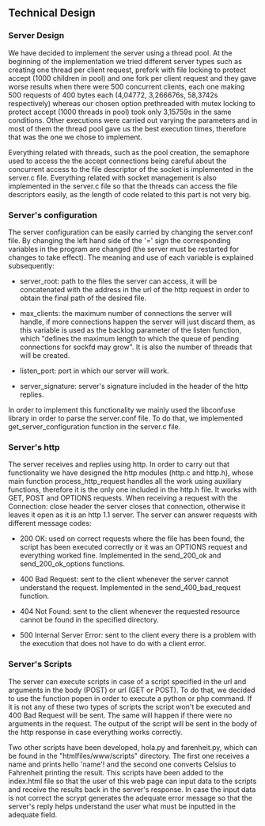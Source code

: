 ## Technical Design

### Server Design

We have decided to implement the server using a thread pool. At the beginning of the implementation we
tried different server types such as creating one thread per client request, prefork with file locking
to protect accept (1000 children in pool) and one fork per client request and they gave worse results when there were 500 concurrent
clients, each one making 500 requests of 400 bytes each (4,04772, 3,266676s, 58,3742s respectively) whereas
our chosen option prethreaded with mutex locking to protect accept (1000 threads in pool) took only 3,15759s
in the same conditions. Other executions were carried out varying the parameters and in most of them the
thread pool gave us the best execution times, therefore that was the one we chose to implement.

Everything related with threads, such as the pool creation, the semaphore used to access the the accept connections being careful about the concurrent
access to the file descriptor of the socket is implemented in the server.c file. Everything related with socket management is also implemented in the
server.c file so that the threads can access the file descriptors easily, as the length of code related to this part is not very big.

### Server's configuration

The server configuration can be easily carried by changing the server.conf file. By changing the left hand side of the
'=' sign the corresponding variables in the program are changed (the server must be restarted for changes to take effect).
The meaning and use of each variable is explained subsequently:

* server_root: path to the files the server can access, it will be concatenated with the address in the url of the http request
in order to obtain the final path of the desired file.

* max_clients: the maximum number of connections the server will handle, if more connections happen the server will just discard them,
as this variable is used as the backlog parameter of the listen function, which "defines the maximum length to which the queue of pending connections for sockfd may grow". It is also the number of threads that will be created.

* listen_port: port in which our server will work.

* server_signature: server's signature included in the header of the http replies.

In order to implement this functionality we mainly used the libconfuse library in order to parse the server.conf file. To do that, we implemented
get_server_configuration function in the server.c file.

### Server's http

The server receives and replies using http. In order to carry out that functionality we have designed the http modules (http.c and http.h), whose main
function process_http_request handles all the work using auxiliary functions, therefore it is the only one included in the http.h file. It works with GET, POST and OPTIONS requests. When receiving a request with the Connection: close header the server closes that connection, otherwise it leaves it open as it is an http 1.1 server. The server can answer requests with different message codes:

* 200 OK: used on correct requests where the file has been found, the script has been executed correctly or it was an OPTIONS request and
everything worked fine. Implemented in the send_200_ok and send_200_ok_options functions.

* 400 Bad Request: sent to the client whenever the server cannot understand the request. Implemented in the send_400_bad_request function.

* 404 Not Found: sent to the client whenever the requested resource cannot be found in the specified directory.

* 500 Internal Server Error: sent to the client every there is a problem with the execution that does not have to do with a client error.

### Server's Scripts

The server can execute scripts in case of a script specified in the url and arguments in the body (POST) or url (GET or POST). To do that,
we decided to use the function popen in order to execute a python or php command. If it is not any of these two types of scripts the
script won't be executed and 400 Bad Request will be sent. The same will happen if there were no arguments in the request. The output of the
script will be sent in the body of the http response in case everything works correctly.

Two other scripts have been developed, hola.py and farenheit.py, which can be found in the "htmlfiles/www/scripts" directory. The first one receives a
name and prints hello 'name'! and the second one converts Celsius to Fahrenheit printing the result. This scripts have been added to the index.html
file so that the user of this web page can input data to the scripts and receive the results back in the server's response. In case the input data is
not correct the scrypt generates the adequate error message so that the server's reply helps understand the user what must be inputted in the adequate
field.
